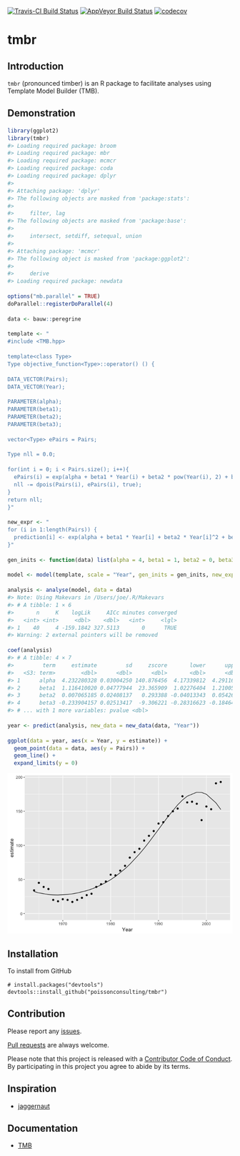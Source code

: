 
<!-- README.md is generated from README.Rmd. Please edit that file -->
[![Travis-CI Build Status](https://travis-ci.org/poissonconsulting/tmbr.svg?branch=master)](https://travis-ci.org/poissonconsulting/tmbr) [![AppVeyor Build Status](https://ci.appveyor.com/api/projects/status/github/poissonconsulting/tmbr?branch=master&svg=true)](https://ci.appveyor.com/project/poissonconsulting/tmbr) [![codecov](https://codecov.io/gh/poissonconsulting/tmbr/branch/master/graph/badge.svg)](https://codecov.io/gh/poissonconsulting/tmbr)

tmbr
====

Introduction
------------

`tmbr` (pronounced timber) is an R package to facilitate analyses using Template Model Builder (TMB).

Demonstration
-------------

``` r
library(ggplot2)
library(tmbr)
#> Loading required package: broom
#> Loading required package: mbr
#> Loading required package: mcmcr
#> Loading required package: coda
#> Loading required package: dplyr
#> 
#> Attaching package: 'dplyr'
#> The following objects are masked from 'package:stats':
#> 
#>     filter, lag
#> The following objects are masked from 'package:base':
#> 
#>     intersect, setdiff, setequal, union
#> 
#> Attaching package: 'mcmcr'
#> The following object is masked from 'package:ggplot2':
#> 
#>     derive
#> Loading required package: newdata

options("mb.parallel" = TRUE)
doParallel::registerDoParallel(4)

data <- bauw::peregrine

template <- "
#include <TMB.hpp>

template<class Type>
Type objective_function<Type>::operator() () {

DATA_VECTOR(Pairs);
DATA_VECTOR(Year);

PARAMETER(alpha);
PARAMETER(beta1);
PARAMETER(beta2);
PARAMETER(beta3);

vector<Type> ePairs = Pairs;

Type nll = 0.0;

for(int i = 0; i < Pairs.size(); i++){
  ePairs(i) = exp(alpha + beta1 * Year(i) + beta2 * pow(Year(i), 2) + beta3 * pow(Year(i), 3));
  nll -= dpois(Pairs(i), ePairs(i), true);
}
return nll;
}"

new_expr <- "
for (i in 1:length(Pairs)) {
  prediction[i] <- exp(alpha + beta1 * Year[i] + beta2 * Year[i]^2 + beta3 * Year[i]^3)
}"

gen_inits <- function(data) list(alpha = 4, beta1 = 1, beta2 = 0, beta3 = 0)

model <- model(template, scale = "Year", gen_inits = gen_inits, new_expr = new_expr)

analysis <- analyse(model, data = data)
#> Note: Using Makevars in /Users/joe/.R/Makevars 
#> # A tibble: 1 × 6
#>       n     K    logLik     AICc minutes converged
#>   <int> <int>     <dbl>    <dbl>   <int>     <lgl>
#> 1    40     4 -159.1842 327.5113       0      TRUE
#> Warning: 2 external pointers will be removed

coef(analysis)
#> # A tibble: 4 × 7
#>         term     estimate         sd     zscore       lower      upper
#>   <S3: term>        <dbl>      <dbl>      <dbl>       <dbl>      <dbl>
#> 1      alpha  4.232280328 0.03004250 140.876456  4.17339812  4.2911625
#> 2      beta1  1.116410020 0.04777944  23.365909  1.02276404  1.2100560
#> 3      beta2  0.007065185 0.02408137   0.293388 -0.04013343  0.0542638
#> 4      beta3 -0.233904157 0.02513417  -9.306221 -0.28316623 -0.1846421
#> # ... with 1 more variables: pvalue <dbl>

year <- predict(analysis, new_data = new_data(data, "Year"))

ggplot(data = year, aes(x = Year, y = estimate)) +
  geom_point(data = data, aes(y = Pairs)) +
  geom_line() +
  expand_limits(y = 0)
```

![](README-unnamed-chunk-2-1.png)

Installation
------------

To install from GitHub

    # install.packages("devtools")
    devtools::install_github("poissonconsulting/tmbr")

Contribution
------------

Please report any [issues](https://github.com/poissonconsulting/tmbr/issues).

[Pull requests](https://github.com/poissonconsulting/tmbr/pulls) are always welcome.

Please note that this project is released with a [Contributor Code of Conduct](CONDUCT.md). By participating in this project you agree to abide by its terms.

Inspiration
-----------

-   [jaggernaut](https://github.com/poissonconsulting/jaggernaut)

Documentation
-------------

-   [TMB](https://github.com/kaskr/adcomp)
